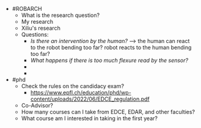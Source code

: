 - #ROBARCH
	- What is the research question?
	- My research
	- Xiliu's research
	- Questions:
		- *Is there an intervention by the human?* --> the human can react to the robot bending too far? robot reacts to the human bending too far?
		- *What happens if there is too much flexure read by the sensor?*
		-
		-
- #phd
	- Check the rules on the candidacy exam?
		- https://www.epfl.ch/education/phd/wp-content/uploads/2022/06/EDCE_regulation.pdf
	- Co-Advisor?
	- How many courses can I take from EDCE, EDAR, and other faculties?
	- What course am I interested in taking in the first year?